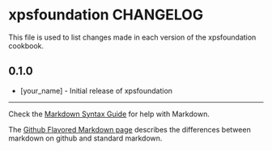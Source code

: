 xpsfoundation CHANGELOG
=======================

This file is used to list changes made in each version of the xpsfoundation cookbook.

0.1.0
-----
- [your_name] - Initial release of xpsfoundation

- - -
Check the [Markdown Syntax Guide](http://daringfireball.net/projects/markdown/syntax) for help with Markdown.

The [Github Flavored Markdown page](http://github.github.com/github-flavored-markdown/) describes the differences between markdown on github and standard markdown.
